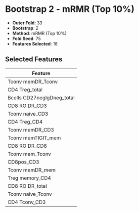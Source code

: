 # Bootstrap 2 - mRMR (Top 10%)

- **Outer Fold**: 33
- **Bootstrap**: 2
- **Method**: mRMR (Top 10%)
- **Fold Seed**: 75
- **Features Selected**: 16

## Selected Features

| Feature |
|---------|
| Tconv memDR_Tconv |
| CD4 Treg_total |
| Bcells CD27negIgDneg_total |
| CD8 RO DR_CD3 |
| Tconv naive_CD3 |
| CD4 Treg_CD4 |
| Tconv memDR_CD3 |
| Tconv memTIGIT_mem |
| CD8 RO DR_CD8 |
| Tconv mem_Tconv |
| CD8pos_CD3 |
| Tconv memDR_mem |
| Treg memory_CD4 |
| CD8 RO DR_total |
| Tconv naive_Tconv |
| CD4 Tconv_CD3 |
